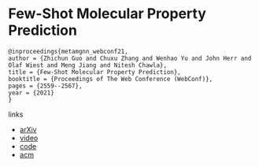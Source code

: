 # Few-Shot Molecular Property Prediction

```
@inproceedings{metamgnn_webconf21,
author = {Zhichun Guo and Chuxu Zhang and Wenhao Yu and John Herr and Olaf Wiest and Meng Jiang and Nitesh Chawla},
title = {Few-Shot Molecular Property Prediction},
booktitle = {Proceedings of The Web Conference (WebConf)},
pages = {2559--2567},
year = {2021}
}
```

links
- [arXiv](https://arxiv.org/abs/2102.07916)
- [video](https://www.youtube.com/watch?v=U5KjhbqG5rU)
- [code](https://github.com/zhichunguo/Meta-MGNN)
- [acm](https://dl.acm.org/doi/10.1145/3442381.3450112)